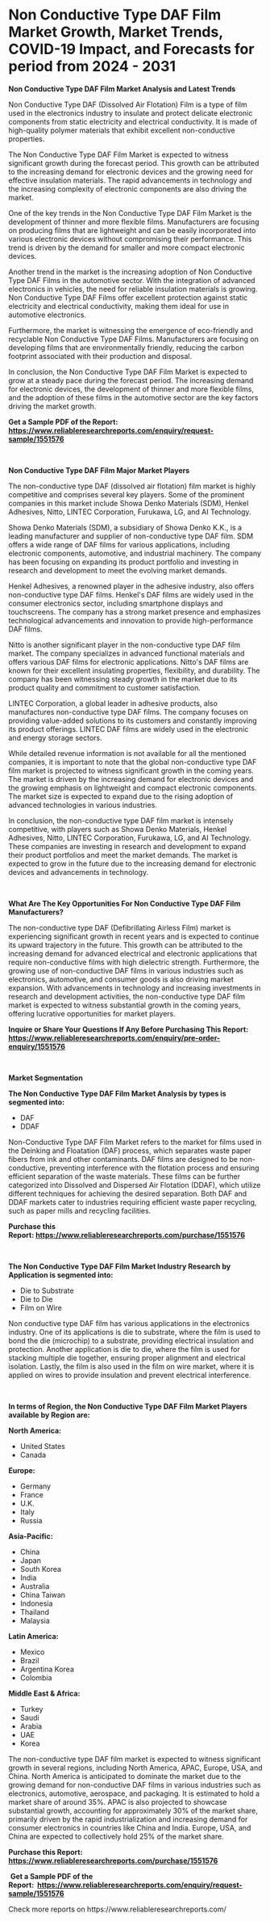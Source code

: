 <p><h1>Non Conductive Type DAF Film Market Growth, Market Trends, COVID-19 Impact, and Forecasts for period from 2024 - 2031</h1></p><p><strong>Non Conductive Type DAF Film Market Analysis and Latest Trends</strong></p>
<p><p>Non Conductive Type DAF (Dissolved Air Flotation) Film is a type of film used in the electronics industry to insulate and protect delicate electronic components from static electricity and electrical conductivity. It is made of high-quality polymer materials that exhibit excellent non-conductive properties.</p><p>The Non Conductive Type DAF Film Market is expected to witness significant growth during the forecast period. This growth can be attributed to the increasing demand for electronic devices and the growing need for effective insulation materials. The rapid advancements in technology and the increasing complexity of electronic components are also driving the market.</p><p>One of the key trends in the Non Conductive Type DAF Film Market is the development of thinner and more flexible films. Manufacturers are focusing on producing films that are lightweight and can be easily incorporated into various electronic devices without compromising their performance. This trend is driven by the demand for smaller and more compact electronic devices.</p><p>Another trend in the market is the increasing adoption of Non Conductive Type DAF Films in the automotive sector. With the integration of advanced electronics in vehicles, the need for reliable insulation materials is growing. Non Conductive Type DAF Films offer excellent protection against static electricity and electrical conductivity, making them ideal for use in automotive electronics.</p><p>Furthermore, the market is witnessing the emergence of eco-friendly and recyclable Non Conductive Type DAF Films. Manufacturers are focusing on developing films that are environmentally friendly, reducing the carbon footprint associated with their production and disposal.</p><p>In conclusion, the Non Conductive Type DAF Film Market is expected to grow at a steady pace during the forecast period. The increasing demand for electronic devices, the development of thinner and more flexible films, and the adoption of these films in the automotive sector are the key factors driving the market growth.</p></p>
<p><strong>Get a Sample PDF of the Report:&nbsp; <a href="https://www.reliableresearchreports.com/enquiry/request-sample/1551576">https://www.reliableresearchreports.com/enquiry/request-sample/1551576</a></strong></p>
<p>&nbsp;</p>
<p><strong>Non Conductive Type DAF Film Major Market Players</strong></p>
<p><p>The non-conductive type DAF (dissolved air flotation) film market is highly competitive and comprises several key players. Some of the prominent companies in this market include Showa Denko Materials (SDM), Henkel Adhesives, Nitto, LINTEC Corporation, Furukawa, LG, and AI Technology.</p><p>Showa Denko Materials (SDM), a subsidiary of Showa Denko K.K., is a leading manufacturer and supplier of non-conductive type DAF film. SDM offers a wide range of DAF films for various applications, including electronic components, automotive, and industrial machinery. The company has been focusing on expanding its product portfolio and investing in research and development to meet the evolving market demands.</p><p>Henkel Adhesives, a renowned player in the adhesive industry, also offers non-conductive type DAF films. Henkel's DAF films are widely used in the consumer electronics sector, including smartphone displays and touchscreens. The company has a strong market presence and emphasizes technological advancements and innovation to provide high-performance DAF films.</p><p>Nitto is another significant player in the non-conductive type DAF film market. The company specializes in advanced functional materials and offers various DAF films for electronic applications. Nitto's DAF films are known for their excellent insulating properties, flexibility, and durability. The company has been witnessing steady growth in the market due to its product quality and commitment to customer satisfaction.</p><p>LINTEC Corporation, a global leader in adhesive products, also manufactures non-conductive type DAF films. The company focuses on providing value-added solutions to its customers and constantly improving its product offerings. LINTEC DAF films are widely used in the electronic and energy storage sectors.</p><p>While detailed revenue information is not available for all the mentioned companies, it is important to note that the global non-conductive type DAF film market is projected to witness significant growth in the coming years. The market is driven by the increasing demand for electronic devices and the growing emphasis on lightweight and compact electronic components. The market size is expected to expand due to the rising adoption of advanced technologies in various industries.</p><p>In conclusion, the non-conductive type DAF film market is intensely competitive, with players such as Showa Denko Materials, Henkel Adhesives, Nitto, LINTEC Corporation, Furukawa, LG, and AI Technology. These companies are investing in research and development to expand their product portfolios and meet the market demands. The market is expected to grow in the future due to the increasing demand for electronic devices and advancements in technology.</p></p>
<p>&nbsp;</p>
<p><strong>What Are The Key Opportunities For Non Conductive Type DAF Film Manufacturers?</strong></p>
<p><p>The non-conductive type DAF (Defibrillating Airless Film) market is experiencing significant growth in recent years and is expected to continue its upward trajectory in the future. This growth can be attributed to the increasing demand for advanced electrical and electronic applications that require non-conductive films with high dielectric strength. Furthermore, the growing use of non-conductive DAF films in various industries such as electronics, automotive, and consumer goods is also driving market expansion. With advancements in technology and increasing investments in research and development activities, the non-conductive type DAF film market is expected to witness substantial growth in the coming years, offering lucrative opportunities for market players.</p></p>
<p><strong>Inquire or Share Your Questions If Any Before Purchasing This Report: <a href="https://www.reliableresearchreports.com/enquiry/pre-order-enquiry/1551576">https://www.reliableresearchreports.com/enquiry/pre-order-enquiry/1551576</a></strong></p>
<p>&nbsp;</p>
<p><strong>Market Segmentation</strong></p>
<p><strong>The Non Conductive Type DAF Film Market Analysis by types is segmented into:</strong></p>
<p><ul><li>DAF</li><li>DDAF</li></ul></p>
<p><p>Non-Conductive Type DAF Film Market refers to the market for films used in the Deinking and Floatation (DAF) process, which separates waste paper fibers from ink and other contaminants. DAF films are designed to be non-conductive, preventing interference with the flotation process and ensuring efficient separation of the waste materials. These films can be further categorized into Dissolved and Dispersed Air Flotation (DDAF), which utilize different techniques for achieving the desired separation. Both DAF and DDAF markets cater to industries requiring efficient waste paper recycling, such as paper mills and recycling facilities.</p></p>
<p><strong>Purchase this Report:&nbsp;<a href="https://www.reliableresearchreports.com/purchase/1551576">https://www.reliableresearchreports.com/purchase/1551576</a></strong></p>
<p>&nbsp;</p>
<p><strong>The Non Conductive Type DAF Film Market Industry Research by Application is segmented into:</strong></p>
<p><ul><li>Die to Substrate</li><li>Die to Die</li><li>Film on Wire</li></ul></p>
<p><p>Non conductive type DAF film has various applications in the electronics industry. One of its applications is die to substrate, where the film is used to bond the die (microchip) to a substrate, providing electrical insulation and protection. Another application is die to die, where the film is used for stacking multiple die together, ensuring proper alignment and electrical isolation. Lastly, the film is also used in the film on wire market, where it is applied on wires to provide insulation and prevent electrical interference.</p></p>
<p>&nbsp;</p>
<p><strong>In terms of Region, the Non Conductive Type DAF Film Market Players available by Region are:</strong></p>
<p>
    <p> <strong> North America: </strong>
        <ul>
            <li>United States</li>
            <li>Canada</li>
        </ul>
        </p> 
    <p> <strong> Europe: </strong>
        <ul>
            <li>Germany</li>
            <li>France</li>
            <li>U.K.</li>
            <li>Italy</li>
            <li>Russia</li>
        </ul>
        </p> 
    <p> <strong> Asia-Pacific: </strong>
        <ul>
            <li>China</li>
            <li>Japan</li>
            <li>South Korea</li>
            <li>India</li>
            <li>Australia</li>
            <li>China Taiwan</li>
            <li>Indonesia</li>
            <li>Thailand</li>
            <li>Malaysia</li>
        </ul>
        </p> 
    <p> <strong> Latin America: </strong>
        <ul>
            <li>Mexico</li>
            <li>Brazil</li>
            <li>Argentina Korea</li>
            <li>Colombia</li>
        </ul>
        </p> 
    <p> <strong> Middle East & Africa: </strong>
        <ul>
            <li>Turkey</li>
            <li>Saudi</li>
            <li>Arabia</li>
            <li>UAE</li>
            <li>Korea</li>
        </ul>
    </p>
    </p>
<p><p>The non-conductive type DAF film market is expected to witness significant growth in several regions, including North America, APAC, Europe, USA, and China. North America is anticipated to dominate the market due to the growing demand for non-conductive DAF films in various industries such as electronics, automotive, aerospace, and packaging. It is estimated to hold a market share of around 35%. APAC is also projected to showcase substantial growth, accounting for approximately 30% of the market share, primarily driven by the rapid industrialization and increasing demand for consumer electronics in countries like China and India. Europe, USA, and China are expected to collectively hold 25% of the market share.</p></p>
<p><strong>Purchase this Report: <a href="https://www.reliableresearchreports.com/purchase/1551576">https://www.reliableresearchreports.com/purchase/1551576</a></strong></p>
<p>&nbsp;<strong>Get a Sample PDF of the Report:&nbsp;&nbsp;<a href="https://www.reliableresearchreports.com/enquiry/request-sample/1551576">https://www.reliableresearchreports.com/enquiry/request-sample/1551576</a></strong></p>
<p><strong></strong></p>
<p>Check more reports on https://www.reliableresearchreports.com/</p>